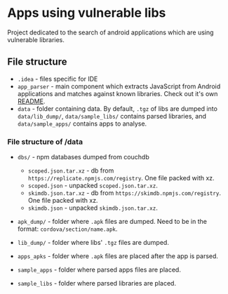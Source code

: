 # Apps using vulnerable libs

Project dedicated to the search of android applications which are using
vulnerable libraries.

## File structure

* `.idea` - files specific for IDE
* `app_parser` - main component which extracts JavaScript from Android
  applications and matches against known libraries. Check out it's own
  [README](./app_parser/README.md).
* `data` - folder containing data. By default, `.tgz` of libs are dumped
  into `data/lib_dump/`, `data/sample_libs/` contains parsed libraries,
  and `data/sample_apps/` contains apps to analyse.

### File structure of /data

* `dbs/` - npm databases dumped from couchdb
  * `scoped.json.tar.xz` - db from `https://replicate.npmjs.com/registry`.
    One file packed with xz.
  * `scoped.json` - unpacked `scoped.json.tar.xz`.
  * `skimdb.json.tar.xz` - db from `https://skimdb.npmjs.com/registry`. One file packed with xz.
  * `skimdb.json` - unpacked `skimdb.json.tar.xz`.

* `apk_dump/` - folder where `.apk` files are dumped. Need to be in the format:
  `cordova/section/name.apk`.
* `lib_dump/` - folder where libs' `.tgz` files are dumped.

* `apps_apks` - folder where `.apk` files are placed after the app is parsed.
* `sample_apps` - folder where parsed apps files are placed.
* `sample_libs` - folder where parsed libraries are placed.
